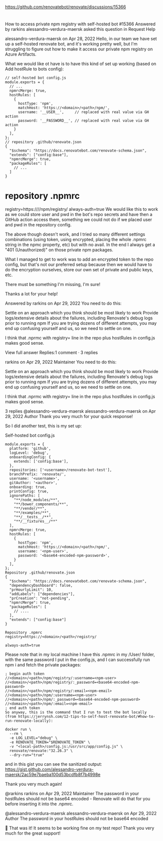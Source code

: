 ##
#
https://github.com/renovatebot/renovate/discussions/15366
#
##

How to access private npm registry with self-hosted bot #15366
 Answered by rarkins
alessandro-verdura-maersk asked this question in Request Help

alessandro-verdura-maersk
on Apr 28, 2022
Hello,
in our team we have set up a self-hosted renovate bot, and it's working pretty well, but I'm struggling to figure out how to make it access our private npm registry on Azure Artifacts.

What we would like ot have is to have this kind of set up working (based on Add hostRule to bots config):
```
// self-hosted bot config.js
module.exports = {
  // ...
  npmrcMerge: true,
  hostRules: [
    {
      hostType: 'npm',
      matchHost: 'https://<domain>/<path>/npm/',
      username: '__USER__',     // replaced with real value via GH action
      password: '__PASSWORD__', // replaced with real value via GH action
    }
  ],
};
// repository .github/renovate.json
{
  "$schema": "https://docs.renovatebot.com/renovate-schema.json",
  "extends": ["config:base"],
  "npmrcMerge": true,
  "packageRules": [
    // ...
  ]
}
```
# repository .npmrc
registry=https://<domain>/<path>/npm/registry/
always-auth=true
We would like this to work as we could store user and pwd in the bot's repo secrets and have then a GitHub action access them, something we could not do if we placed user and pwd in the repository config.

The above though doesn't work, and I tried so many different settings combinations (using token, using encrypted, placing the whole .npmrc string in the npmc property, etc) but with no avail. In the end I always get a "401 (Unauthorized)" on those private npm packages.

What I managed to get to work was to add an encrypted token to the repo config, but that's not our preferred setup because then we would have to do the encryption ourselves, store our own set of private and public keys, etc.

There must be something I'm missing, I'm sure!

Thanks a lot for your help!

Answered by rarkins
on Apr 29, 2022
You need to do this:

Settle on an approach which you think should be most likely to work
Provide logs/extensive details about the failures, including Renovate's debug logs prior to running npm
If you are trying dozens of different attempts, you may end up confusing yourself and us, so we need to settle on one.

I think that .nprmc with registry= line in the repo plus hostRules in config.js makes good sense.

View full answer 
Replies:1 comment · 3 replies

rarkins
on Apr 29, 2022
Maintainer
You need to do this:

Settle on an approach which you think should be most likely to work
Provide logs/extensive details about the failures, including Renovate's debug logs prior to running npm
If you are trying dozens of different attempts, you may end up confusing yourself and us, so we need to settle on one.

I think that .nprmc with registry= line in the repo plus hostRules in config.js makes good sense.

3 replies
@alessandro-verdura-maersk
alessandro-verdura-maersk
on Apr 29, 2022
Author
Thank you very much for your quick response!

So I did another test, this is my set up:

Self-hosted bot config.js
```
module.exports = {
  platform: 'github',
  logLevel: 'debug',
  onboardingConfig: {
    extends: ['config:base'],
  },
  repositories: ['<username>/renovate-bot-test'],
  branchPrefix: 'renovate/',
  username: '<username>',
  gitAuthor: '<author>',
  onboarding: true,
  printConfig: true,
  ignorePaths: [
    "**/node_modules/**",
    "**/bower_components/**",
    "**/vendor/**",
    "**/examples/**",
    "**/__tests__/**",
    "**/__fixtures__/**"
  ],
  npmrcMerge: true,
  hostRules: [
    {
      hostType: 'npm',
      matchHost: 'https://<domain>/<path>/npm/',
      username: '<npm-user>',
      password: '<base64-encoded-npm-password>',
    }
  ],
};
Repository .github/renovate.json
{
  "$schema": "https://docs.renovatebot.com/renovate-schema.json",
  "dependencyDashboard": false,
  "prHourlyLimit": 10,
  "addLabels": ["dependencies"],
  "prCreation": "not-pending",
  "npmrcMerge": true,
  "packageRules": [
    // ....
  ],
  "extends": ["config:base"]
}

Repository .npmrc
registry=https://<domain>/<path>/registry/

always-auth=true
```

Please note that in my local machine I have this .npmrc in my /User/<username> folder, with the same password I put in the config.js, and I can successfully run npm i and fetch the private packages:
```
; begin auth token
//<domain>/<path>/npm/registry/:username=<npm-user>
//<domain>/<path>/npm/registry/:_password=<base64-encoded-npm-password>
//<domain>/<path>/npm/registry/:email=<npm-email>
//<domain>/<path>/npm/:username=<npm-user>
//<domain>/<path>/npm/:_password=<base64-encoded-npm-password>
//<domain>/<path>/npm/:email=<npm-email>
; end auth token
So anyway, this is the command that I run to test the bot locally (from https://jerrynsh.com/12-tips-to-self-host-renovate-bot/#how-to-run-renovate-locally):

docker run \                                                    
  --rm \
  -e LOG_LEVEL="debug" \
  -e RENOVATE_TOKEN="$RENOVATE_TOKEN" \
  -v "<local-path>/config.js:/usr/src/app/config.js" \
  renovate/renovate:"32.26.3" \
  --dry-run="true"
```
and in this gist you can see the sanitized output: https://gist.github.com/alessandro-verdura-maersk/2ac59e7baeba100d53bcdfb8f7b4998e

Thank you very much again!

@rarkins
rarkins
on Apr 29, 2022
Maintainer
The password in your hostRules should not be base64 encoded - Renovate will do that for you before inserting it into the .npmrc.

@alessandro-verdura-maersk
alessandro-verdura-maersk
on Apr 29, 2022
Author
The password in your hostRules should not be base64 encoded

🤦 That was it! It seems to be working fine on my test repo! Thank you very much for the great support!

